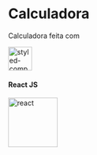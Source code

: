 # Calculadora

Calculadora feita com

<img width="48" height="48" src="https://img.icons8.com/color/48/styled-components.png" alt="styled-components"/> <h4>React JS</h4>

<img width="100" height="100" src="https://img.icons8.com/plasticine/100/react.png" alt="react"/>